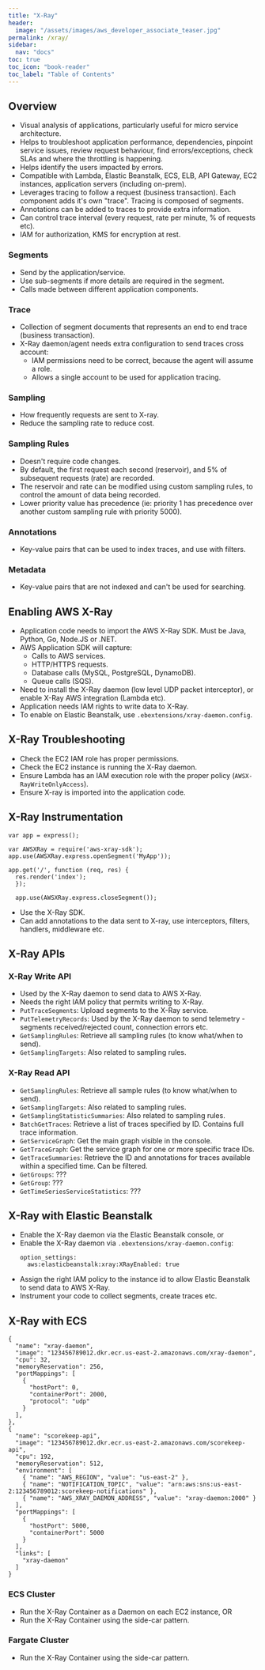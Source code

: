 ```yaml
---
title: "X-Ray"
header:
  image: "/assets/images/aws_developer_associate_teaser.jpg"
permalink: /xray/
sidebar:
  nav: "docs"
toc: true
toc_icon: "book-reader"
toc_label: "Table of Contents"
---
```


## Overview

- Visual analysis of applications, particularly useful for micro service architecture.
- Helps to troubleshoot application performance, dependencies, pinpoint service issues, review request behaviour, find errors/exceptions, check SLAs and where the throttling is happening.
- Helps identify the users impacted by errors.
- Compatible with Lambda, Elastic Beanstalk, ECS, ELB, API Gateway, EC2 instances, application servers (including on-prem).
- Leverages tracing to follow a request (business transaction). Each component adds it's own "trace". Tracing is composed of segments.
- Annotations can be added to traces to provide extra information.
- Can control trace interval (every request, rate per minute, % of requests etc).
- IAM for authorization, KMS for encryption at rest.

### Segments

- Send by the application/service.
- Use sub-segments if more details are required in the segment.
- Calls made between different application components.

### Trace

- Collection of segment documents that represents an end to end trace (business transaction).
- X-Ray daemon/agent needs extra configuration to send traces cross account:
  - IAM permissions need to be correct, because the agent will assume a role.
  - Allows a single account to be used for application tracing.

### Sampling

- How frequently requests are sent to X-ray.
- Reduce the sampling rate to reduce cost.

### Sampling Rules

- Doesn't require code changes.
- By default, the first request each second (reservoir), and 5% of subsequent requests (rate) are recorded.
- The reservoir and rate can be modified using custom sampling rules, to control the amount of data being recorded.
- Lower priority value has precedence (ie: priority 1 has precedence over another custom sampling rule with priority 5000).

### Annotations

- Key-value pairs that can be used to index traces, and use with filters.

### Metadata

- Key-value pairs that are not indexed and can't be used for searching.

## Enabling AWS X-Ray

- Application code needs to import the AWS X-Ray SDK. Must be Java, Python, Go, Node.JS or .NET.
- AWS Application SDK will capture:
  - Calls to AWS services.
  - HTTP/HTTPS requests.
  - Database calls (MySQL, PostgreSQL, DynamoDB).
  - Queue calls (SQS).
- Need to install the X-Ray daemon (low level UDP packet interceptor), or enable X-Ray AWS integration (Lambda etc).
- Application needs IAM rights to write data to X-Ray.
- To enable on Elastic Beanstalk, use ```.ebextensions/xray-daemon.config```.

## X-Ray Troubleshooting

- Check the EC2 IAM role has proper permissions.
- Check the EC2 instance is running the X-Ray daemon.
- Ensure Lambda has an IAM execution role with the proper policy (```AWSX-RayWriteOnlyAccess```).
- Ensure X-ray is imported into the application code.

## X-Ray Instrumentation

```
var app = express();

var AWSXRay = require('aws-xray-sdk');
app.use(AWSXRay.express.openSegment('MyApp'));

app.get('/', function (req, res) {
  res.render('index');
  });
  
  app.use(AWSXRay.express.closeSegment());
```

- Use the X-Ray SDK.
- Can add annotations to the data sent to X-ray,  use interceptors, filters, handlers, middleware etc.

## X-Ray APIs

### X-Ray Write API

- Used by the X-Ray daemon to send data to AWS X-Ray.
- Needs the right IAM policy that permits writing to X-Ray.
- ```PutTraceSegments```: Upload segments to the X-Ray service.
- ```PutTelemetryRecords```: Used by the X-Ray daemon to send telemetry - segments received/rejected count, connection errors etc.
- ```GetSamplingRules```: Retrieve all sampling rules (to know what/when to send).
- ```GetSamplingTargets```: Also related to sampling rules.

### X-Ray Read API

- ```GetSamplingRules```: Retrieve all sample rules (to know what/when to send).
- ```GetSamplingTargets```: Also related to sampling rules.
- ```GetSamplingStatisticSummaries```:  Also related to sampling rules.
- ```BatchGetTraces```:  Retrieve a list of traces specified by ID. Contains full trace information.
- ```GetServiceGraph```: Get the main graph visible in the console.
- ```GetTraceGraph```: Get the service graph for one or more specific trace IDs.
- ```GetTraceSummaries```: Retrieve the ID and annotations for traces available within a specified time. Can be filtered.
- ```GetGroups```: ???
- ```GetGroup```: ???
- ```GetTimeSeriesServiceStatistics```: ???

## X-Ray with Elastic Beanstalk

- Enable the X-Ray daemon via the Elastic Beanstalk console, or
- Enable the X-Ray daemon via ```.ebextensions/xray-daemon.config```:
    ```
    option_settings:
      aws:elasticbeanstalk:xray:XRayEnabled: true
    ```
- Assign the right IAM policy to the instance id to allow Elastic Beanstalk to send data to AWS X-Ray.
- Instrument your code to collect segments, create traces etc.

## X-Ray with ECS

```
{
  "name": "xray-daemon",
  "image": "123456789012.dkr.ecr.us-east-2.amazonaws.com/xray-daemon",
  "cpu": 32,
  "memoryReservation": 256,
  "portMappings": [
    {
      "hostPort": 0,
      "containerPort": 2000,
      "protocol": "udp"
    }
  ],
},
{
  "name": "scorekeep-api",
  "image": "123456789012.dkr.ecr.us-east-2.amazonaws.com/scorekeep-api",
  "cpu": 192,
  "memoryReservation": 512,
  "environment": [
    { "name": "AWS_REGION", "value": "us-east-2" },
    { "name": "NOTIFICATION_TOPIC", "value": "arn:aws:sns:us-east-2:123456789012:scorekeep-notifications" },
    { "name": "AWS_XRAY_DAEMON_ADDRESS", "value": "xray-daemon:2000" }
  ],
  "portMappings": [
    {
      "hostPort": 5000,
      "containerPort": 5000
    }
  ],
  "links": [
    "xray-daemon"
  ]
}
```

### ECS Cluster

- Run the X-Ray Container as a Daemon on each EC2 instance, OR
- Run the X-Ray Container using the side-car pattern.

### Fargate Cluster

- Run the X-Ray Container using the side-car pattern.
